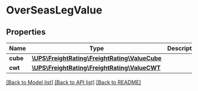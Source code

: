 # OverSeasLegValue

## Properties
Name | Type | Description | Notes
------------ | ------------- | ------------- | -------------
**cube** | [**\UPS\FreightRating\FreightRating\ValueCube**](ValueCube.md) |  | [optional] 
**cwt** | [**\UPS\FreightRating\FreightRating\ValueCWT**](ValueCWT.md) |  | [optional] 

[[Back to Model list]](../../README.md#documentation-for-models) [[Back to API list]](../../README.md#documentation-for-api-endpoints) [[Back to README]](../../README.md)

